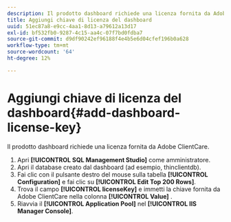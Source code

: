 ```yaml
---
description: Il prodotto dashboard richiede una licenza fornita da Adobe ClientCare.
title: Aggiungi chiave di licenza del dashboard
uuid: 51ec87a8-e9cc-4aa1-8d13-a79612a13d17
exl-id: bf532fb0-9287-4c15-aa4c-07f7bd0fdba7
source-git-commit: d9df90242ef96188f4e4b5e6d04cfef196b0a628
workflow-type: tm+mt
source-wordcount: '64'
ht-degree: 12%

---
```


# Aggiungi chiave di licenza del dashboard{#add-dashboard-license-key}

Il prodotto dashboard richiede una licenza fornita da Adobe ClientCare.

1. Apri **[!UICONTROL SQL Management Studio]** come amministratore.
1. Apri il database creato dal dashboard (ad esempio, thinclientdb).
1. Fai clic con il pulsante destro del mouse sulla tabella **[!UICONTROL Configuration]** e fai clic su **[!UICONTROL Edit Top 200 Rows]**.
1. Trova il campo **[!UICONTROL licenseKey]** e immetti la chiave fornita da Adobe ClientCare nella colonna **[!UICONTROL Value]** .
1. Riavvia il **[!UICONTROL Application Pool]** nel **[!UICONTROL IIS Manager Console]**.
